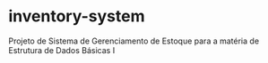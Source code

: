 # inventory-system
Projeto de Sistema de Gerenciamento de Estoque para a matéria de Estrutura de Dados Básicas I
